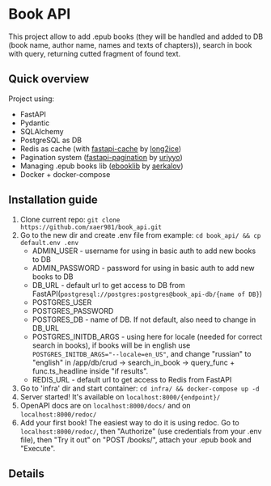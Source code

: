 # Book API
This project allow to add .epub books (they will be handled and added to DB (book name, author name, names and texts of chapters)), search in book with query, returning cutted fragment of found text.

## Quick overview
Project using:
* FastAPI
* Pydantic
* SQLAlchemy
* PostgreSQL as DB
* Redis as cache (with [fastapi-cache](https://github.com/long2ice/fastapi-cache) by [long2ice](https://github.com/long2ice))
* Pagination system ([fastapi-pagination](https://github.com/uriyyo/fastapi-pagination) by [uriyyo](https://github.com/uriyyo))
* Managing .epub books lib ([ebooklib](https://github.com/aerkalov/ebooklib) by [aerkalov](https://github.com/aerkalov))
* Docker + docker-compose

## Installation guide
1. Clone current repo: ```git clone https://github.com/xaer981/book_api.git```
2. Go to the new dir and create .env file from example: ```cd book_api/ && cp default.env .env```
   * ADMIN_USER - username for using in basic auth to add new books to DB
   * ADMIN_PASSWORD - password for using in basic auth to add new books to DB
   * DB_URL - default url to get access to DB from FastAPI(```postgresql://postgres:postgres@book_api-db/{name of DB}```)
   * POSTGRES_USER
   * POSTGRES_PASSWORD
   * POSTGRES_DB - name of DB. If not default, also need to change in DB_URL
   * POSTGRES_INITDB_ARGS - using here for locale (needed for correct search in books), if books will be in english use ```POSTGRES_INITDB_ARGS="--locale=en_US"```, and change "russian" to "english" in /app/db/crud -> search_in_book -> query_func + func.ts_headline inside "if results".
   * REDIS_URL - default url to get access to Redis from FastAPI
4. Go to 'infra' dir and start container: ```cd infra/ && docker-compose up -d```
5. Server started! It's available on ```localhost:8000/{endpoint}/```
6. OpenAPI docs are on ```localhost:8000/docs/``` and on ```localhost:8000/redoc/```
7. Add your first book! The easiest way to do it is using redoc. Go to ```localhost:8000/redoc/```, then "Authorize" (use credentials from your .env file), then "Try it out" on "POST /books/", attach your .epub book and "Execute".

## Details
